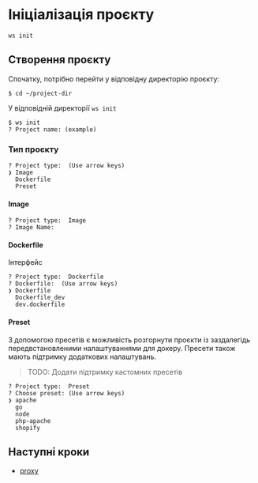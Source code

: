# Ініціалізація проєкту


```shell
ws init
```

## Створення проєкту

Спочатку, потрібно перейти у відповідну директорію проєкту:

```shell
$ cd ~/project-dir
```

У відповідній директорії `ws init`

```shell
$ ws init
? Project name: (example)
```


### Тип проєкту

```shell
? Project type:  (Use arrow keys)
❯ Image
  Dockerfile
  Preset
```


#### Image

```shell
? Project type:  Image
? Image Name:
```


#### Dockerfile

Інтерфейс 

```shell
? Project type:  Dockerfile
? Dockerfile:  (Use arrow keys)
❯ Dockerfile
  Dockerfile_dev
  dev.dockerfile
```


#### Preset

З допомогою пресетів є можливість розгорнути проєкти із заздалегідь передвстановленими налаштуваннями для докеру. Пресети також мають підтримку додаткових налаштувань.

> TODO: Додати підтримку кастомних пресетів

```shell
? Project type:  Preset
? Choose preset: (Use arrow keys)
❯ apache
  go
  node
  php-apache
  shopify
```


## Наступні кроки

- [proxy](/plugins/proxy)
